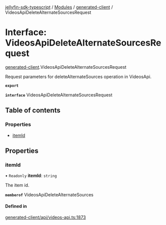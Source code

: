 [jellyfin-sdk-typescript](../README.md) / [Modules](../modules.md) / [generated-client](../modules/generated_client.md) / VideosApiDeleteAlternateSourcesRequest

# Interface: VideosApiDeleteAlternateSourcesRequest

[generated-client](../modules/generated_client.md).VideosApiDeleteAlternateSourcesRequest

Request parameters for deleteAlternateSources operation in VideosApi.

**`export`**

**`interface`** VideosApiDeleteAlternateSourcesRequest

## Table of contents

### Properties

- [itemId](generated_client.VideosApiDeleteAlternateSourcesRequest.md#itemid)

## Properties

### itemId

• `Readonly` **itemId**: `string`

The item id.

**`memberof`** VideosApiDeleteAlternateSources

#### Defined in

[generated-client/api/videos-api.ts:1873](https://github.com/thornbill/jellyfin-sdk-typescript/blob/0f61f16/src/generated-client/api/videos-api.ts#L1873)
